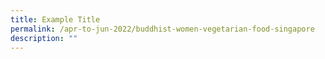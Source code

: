 ```yaml
---
title: Example Title
permalink: /apr-to-jun-2022/buddhist-women-vegetarian-food-singapore
description: ""
---
```

